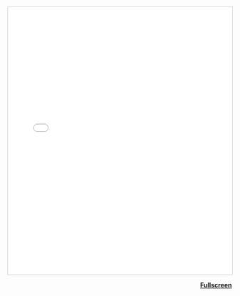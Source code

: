 <iframe src="SSA25_catalog_workshop_conclusion.pdf" width="100%" height="600px" style="border:1px solid #ccc;" id="pdf-frame"></iframe>

<p style="text-align: right;">
  <a href="SSA25_catalog_workshop_conclusion.pdf" target="_blank" rel="noopener" style="font-weight: bold;">
    Fullscreen
  </a>
</p>